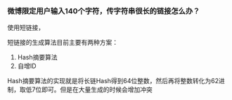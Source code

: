 ### 微博限定用户输入140个字符，传字符串很长的链接怎么办？

使用短链接，

短链接的生成算法目前主要有两种方案：
1. Hash摘要算法
2. 自增ID

Hash摘要算法的实现就是将长链Hash得到64位整数，然后再将整数转化为62进制，取低7位即可。但是在大量生成的时候会增加冲突
